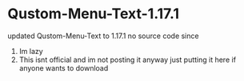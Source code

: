 # Qustom-Menu-Text-1.17.1
updated Qustom-Menu-Text to 1.17.1 no source code since
1. Im lazy
2. This isnt official and im not posting it anyway just putting it here if anyone wants to download
